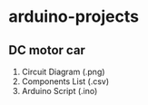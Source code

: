 # arduino-projects
## DC motor car
1. Circuit Diagram (.png)
2. Components List (.csv)
3. Arduino Script (.ino)
